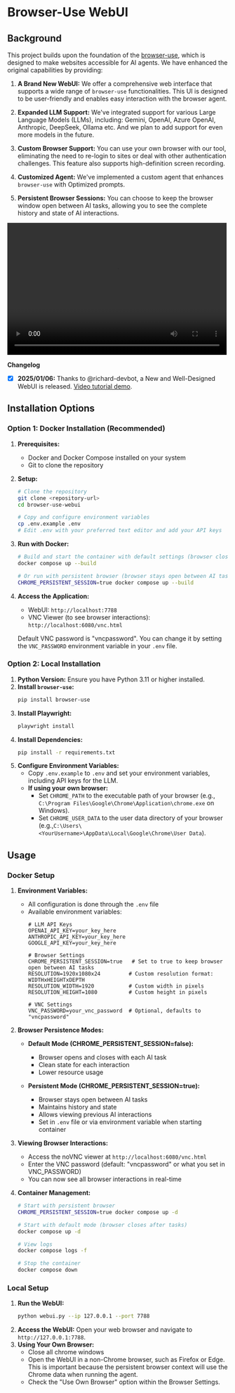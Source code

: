 # Browser-Use WebUI

## Background

This project builds upon the foundation of the [browser-use](https://github.com/browser-use/browser-use), which is designed to make websites accessible for AI agents. We have enhanced the original capabilities by providing:

1.  **A Brand New WebUI:** We offer a comprehensive web interface that supports a wide range of `browser-use` functionalities. This UI is designed to be user-friendly and enables easy interaction with the browser agent.

2.  **Expanded LLM Support:** We've integrated support for various Large Language Models (LLMs), including: Gemini, OpenAI, Azure OpenAI, Anthropic, DeepSeek, Ollama etc. And we plan to add support for even more models in the future.

3.  **Custom Browser Support:** You can use your own browser with our tool, eliminating the need to re-login to sites or deal with other authentication challenges. This feature also supports high-definition screen recording.

4.  **Customized Agent:** We've implemented a custom agent that enhances `browser-use` with Optimized prompts.

5.  **Persistent Browser Sessions:** You can choose to keep the browser window open between AI tasks, allowing you to see the complete history and state of AI interactions.

<video src="https://github.com/user-attachments/assets/58c0f59e-02b4-4413-aba8-6184616bf181" controls="controls" width="500" height="300" >Your browser does not support playing this video!</video>

**Changelog**
- [x] **2025/01/06:** Thanks to @richard-devbot, a New and Well-Designed WebUI is released. [Video tutorial demo](https://github.com/warmshao/browser-use-webui/issues/1#issuecomment-2573393113).


## Installation Options

### Option 1: Docker Installation (Recommended)

1. **Prerequisites:**
   - Docker and Docker Compose installed on your system
   - Git to clone the repository

2. **Setup:**
   ```bash
   # Clone the repository
   git clone <repository-url>
   cd browser-use-webui

   # Copy and configure environment variables
   cp .env.example .env
   # Edit .env with your preferred text editor and add your API keys
   ```

3. **Run with Docker:**
   ```bash
   # Build and start the container with default settings (browser closes after AI tasks)
   docker compose up --build

   # Or run with persistent browser (browser stays open between AI tasks)
   CHROME_PERSISTENT_SESSION=true docker compose up --build
   ```

4. **Access the Application:**
   - WebUI: `http://localhost:7788`
   - VNC Viewer (to see browser interactions): `http://localhost:6080/vnc.html`
   
   Default VNC password is "vncpassword". You can change it by setting the `VNC_PASSWORD` environment variable in your `.env` file.

### Option 2: Local Installation

1.  **Python Version:** Ensure you have Python 3.11 or higher installed.
2.  **Install `browser-use`:**
    ```bash
    pip install browser-use
    ```
3.  **Install Playwright:**
    ```bash
    playwright install
    ```
4.  **Install Dependencies:**
    ```bash
    pip install -r requirements.txt
    ```
5.  **Configure Environment Variables:**
    - Copy `.env.example` to `.env` and set your environment variables, including API keys for the LLM.
    - **If using your own browser:**
      - Set `CHROME_PATH` to the executable path of your browser (e.g., `C:\Program Files\Google\Chrome\Application\chrome.exe` on Windows).
      - Set `CHROME_USER_DATA` to the user data directory of your browser (e.g.,`C:\Users\<YourUsername>\AppData\Local\Google\Chrome\User Data`).

## Usage

### Docker Setup
1. **Environment Variables:**
   - All configuration is done through the `.env` file
   - Available environment variables:
     ```
     # LLM API Keys
     OPENAI_API_KEY=your_key_here
     ANTHROPIC_API_KEY=your_key_here
     GOOGLE_API_KEY=your_key_here

     # Browser Settings
     CHROME_PERSISTENT_SESSION=true   # Set to true to keep browser open between AI tasks
     RESOLUTION=1920x1080x24         # Custom resolution format: WIDTHxHEIGHTxDEPTH
     RESOLUTION_WIDTH=1920           # Custom width in pixels
     RESOLUTION_HEIGHT=1080          # Custom height in pixels

     # VNC Settings
     VNC_PASSWORD=your_vnc_password  # Optional, defaults to "vncpassword"
     ```

2. **Browser Persistence Modes:**
   - **Default Mode (CHROME_PERSISTENT_SESSION=false):**
     - Browser opens and closes with each AI task
     - Clean state for each interaction
     - Lower resource usage

   - **Persistent Mode (CHROME_PERSISTENT_SESSION=true):**
     - Browser stays open between AI tasks
     - Maintains history and state
     - Allows viewing previous AI interactions
     - Set in `.env` file or via environment variable when starting container

3. **Viewing Browser Interactions:**
   - Access the noVNC viewer at `http://localhost:6080/vnc.html`
   - Enter the VNC password (default: "vncpassword" or what you set in VNC_PASSWORD)
   - You can now see all browser interactions in real-time

4. **Container Management:**
   ```bash
   # Start with persistent browser
   CHROME_PERSISTENT_SESSION=true docker compose up -d

   # Start with default mode (browser closes after tasks)
   docker compose up -d

   # View logs
   docker compose logs -f

   # Stop the container
   docker compose down
   ```

### Local Setup
1.  **Run the WebUI:**
    ```bash
    python webui.py --ip 127.0.0.1 --port 7788
    ```
2.  **Access the WebUI:** Open your web browser and navigate to `http://127.0.0.1:7788`.
3.  **Using Your Own Browser:**
    - Close all chrome windows
    - Open the WebUI in a non-Chrome browser, such as Firefox or Edge. This is important because the persistent browser context will use the Chrome data when running the agent.
    - Check the "Use Own Browser" option within the Browser Settings.